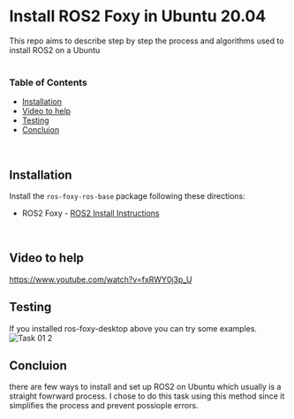# Install ROS2 Foxy in Ubuntu 20.04
This repo aims to describe step by step the process and algorithms used to install ROS2 on a Ubuntu
<br>
<br>

### Table of Contents
* [Installation](#installation)
* [Video to help](#video_to_help)
* [Testing](#testing)
* [Concluion](#concluion)
<br>


## Installation
Install the `ros-foxy-ros-base` package following these directions:
* ROS2 Foxy - [ROS2 Install Instructions](https://docs.ros.org/en/foxy/Installation/Ubuntu-Install-Debians.html)
<br>


## Video to help
https://www.youtube.com/watch?v=fxRWY0j3p_U
<br>


## Testing
If you installed ros-foxy-desktop above you can try some examples.
![Task 01 2](https://user-images.githubusercontent.com/101488769/176994276-2ff7332f-40bb-4b92-ad6f-a5aa9768025c.png)
<br>


## Concluion 
there are few ways to install and set up ROS2 on Ubuntu which usually is a straight fowrward process. I chose to do this task using this method since it simplifies the process and prevent possiople errors.
